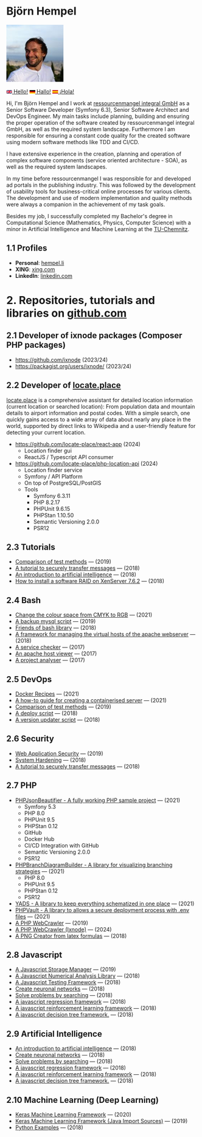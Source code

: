 # Björn Hempel

<img src="images/bjoern-hempel.jpg" width="150">

[<img src="images/english.png" width="15"> Hello!](README.md) [<img src="images/german.png" width="15"> Hallo!](README.de.md) [<img src="images/spanish.png" width="15"> ¡Hola!](README.es.md)

Hi, I'm Björn Hempel and I work at [ressourcenmangel integral GmbH](https://rsm-integral.de/) as a Senior Software
Developer (Symfony 6.3), Senior Software Architect and DevOps Engineer. My main tasks include planning, building
and ensuring the proper operation of the software created by ressourcenmangel integral GmbH, as well as the
required system landscape. Furthermore I am responsible for ensuring a constant code quality for the created
software using modern software methods like TDD and CI/CD.

I have extensive experience in the creation, planning and operation of complex software components (service oriented
architecture - SOA), as well as the required system landscapes.

In my time before ressourcenmangel I was responsible for and developed ad portals in the publishing industry. This
was followed by the development of usability tools for business-critical online processes for various clients. The
development and use of modern implementation and quality methods were always a companion in the achievement of my task
goals.

Besides my job, I successfully completed my Bachelor's degree in Computational Science (Mathematics, Physics, Computer
Science) with a minor in Artificial Intelligence and Machine Learning at the [TU-Chemnitz](https://www.tu-chemnitz.de).

## 1.1 Profiles

* **Personal**: [hempel.li](https://www.hempel.li/)
* **XING**: [xing.com](https://www.xing.com/profile/Bjoern_Hempel14)
* **LinkedIn**: [linkedin.com](https://www.linkedin.com/in/bjoernhempel)

# 2. Repositories, tutorials and libraries on [github.com](https://github.com/bjoern-hempel)

## 2.1 Developer of ixnode packages (Composer PHP packages)

* https://github.com/ixnode (2023/24)
* https://packagist.org/users/ixnode/ (2023/24)

## 2.2 Developer of [locate.place](https://locate.place/index.html)

[locate.place](https://locate.place/index.html) is a comprehensive assistant for detailed location information (current location or searched location): From population data and mountain details to airport information and postal codes. With a simple search, one quickly gains access to a wide array of data about nearly any place in the world, supported by direct links to Wikipedia and a user-friendly feature for detecting your current location.

* https://github.com/locate-place/react-app (2024)
  * Location finder gui
  * ReactJS / Typescript API consumer
* https://github.com/locate-place/php-location-api (2024)
  * Location finder service
  * Symfony / API Platform
  * On top of PostgreSQL/PostGIS
  * Tools
    * Symfony 6.3.11
    * PHP 8.2.17
    * PHPUnit 9.6.15
    * PHPStan 1.10.50
    * Semantic Versioning 2.0.0
    * PSR12

## 2.3 Tutorials

* [Comparison of test methods](https://github.com/friends-of-tutorials/comparison-of-test-methods) &mdash; (2019)
* [A tutorial to securely transfer messages](https://github.com/friends-of-tutorials/securely-transfer-messages) &mdash; (2018)
* [An introduction to artificial intelligence](https://github.com/friends-of-ai/an-introduction-to-artificial-intelligence) &mdash; (2018)
* [How to install a software RAID on XenServer 7.6.2](https://github.com/friends-of-tutorials/xen-software-raid) &mdash; (2018)

## 2.4 Bash

* [Change the colour space from CMYK to RGB](https://github.com/bjoern-hempel/bash-cmyk-to-rgb) &mdash; (2021)
* [A backup mysql script](https://github.com/bjoern-hempel/backup-mysql) &mdash; (2019)
* [Friends of bash library](https://github.com/bjoern-hempel/friends-of-bash) &mdash; (2018)
* [A framework for managing the virtual hosts of the apache webserver](https://github.com/bjoern-hempel/apache-virtual-host-manager/tree/master) &mdash; (2018)
* [A service checker](https://github.com/bjoern-hempel/service-checker) &mdash; (2017)
* [An apache host viewer](https://github.com/bjoern-hempel/apache-host-viewer) &mdash; (2017)
* [A project analyser](https://github.com/bjoern-hempel/project-analyser) &mdash; (2017)

## 2.5 DevOps

* [Docker Recipes](https://github.com/ixnode/docker-recipes) &mdash; (2021)
* [A how-to guide for creating a containerised server](https://github.com/friends-of-tutorials/containerized-server) &mdash; (2021)
* [Comparison of test methods](https://github.com/friends-of-tutorials/comparison-of-test-methods) &mdash; (2019)
* [A deploy script](https://github.com/bjoern-hempel/bash-git-deploy) &mdash; (2018)
* [A version updater script](https://github.com/bjoern-hempel/bash-git-version-updater) &mdash; (2018)

## 2.6 Security

* [Web Application Security](https://github.com/friends-of-tutorials/web-application-security) &mdash; (2019)
* [System Hardening](https://github.com/friends-of-tutorials/system-hardening) &mdash; (2018)
* [A tutorial to securely transfer messages](https://github.com/friends-of-tutorials/securely-transfer-messages) &mdash; (2018)

## 2.7 PHP

* [PHPJsonBeautifier - A fully working PHP sample project](https://github.com/ixnode/php-json-beautifier) &mdash; (2021)
  * Symfony 5.3
  * PHP 8.0
  * PHPUnit 9.5
  * PHPStan 0.12
  * GitHub
  * Docker Hub
  * CI/CD Integration with GitHub
  * Semantic Versioning 2.0.0
  * PSR12
* [PHPBranchDiagramBuilder - A library for visualizing branching strategies](https://github.com/ixnode/php-branch-diagram-builder) &mdash; (2021)
  * PHP 8.0
  * PHPUnit 9.5
  * PHPStan 0.12
  * PSR12
* [YADS - A library to keep everything schematized in one place](https://github.com/ixnode/yads) &mdash; (2021)
* [PHPVault - A library to allows a secure deployment process with .env files](https://github.com/ixnode/php-vault) &mdash; (2021)
* [A PHP WebCrawler](https://github.com/bjoern-hempel/php-web-crawler) &mdash; (2019)
* [A PHP WebCrawler (Ixnode)](https://github.com/ixnode/php-web-crawler) &mdash; (2024)
* [A PNG Creator from latex formulas](https://github.com/bjoern-hempel/php-latex-2-png) &mdash; (2018)

## 2.8 Javascript

* [A Javascript Storage Manager](https://github.com/bjoern-hempel/js-storage-manager) &mdash; (2019)
* [A Javascript Numerical Analysis Library](https://github.com/bjoern-hempel/js-analysis) &mdash; (2018)
* [A Javascript Testing Framework](https://github.com/bjoern-hempel/js-testing-framework) &mdash; (2018)
* [Create neuronal networks](https://github.com/friends-of-ai/create-neuronal-networks) &mdash; (2018)
* [Solve problems by searching](https://github.com/friends-of-ai/solve-problems-by-searching) &mdash; (2018)
* [A javascript regression framework](https://github.com/bjoern-hempel/js-regression-framework) &mdash; (2018)
* [A javascript reinforcement learning framework](https://github.com/bjoern-hempel/js-reinforcement-learning-framework) &mdash; (2018)
* [A javascript decision tree framework.](https://github.com/bjoern-hempel/js-decision-tree-framework) &mdash; (2018)

## 2.9 Artificial Intelligence

* [An introduction to artificial intelligence](https://github.com/friends-of-ai/an-introduction-to-artificial-intelligence) &mdash; (2018)
* [Create neuronal networks](https://github.com/friends-of-ai/create-neuronal-networks) &mdash; (2018)
* [Solve problems by searching](https://github.com/friends-of-ai/solve-problems-by-searching) &mdash; (2018)
* [A javascript regression framework](https://github.com/bjoern-hempel/js-regression-framework) &mdash; (2018)
* [A javascript reinforcement learning framework](https://github.com/bjoern-hempel/js-reinforcement-learning-framework) &mdash; (2018)
* [A javascript decision tree framework.](https://github.com/bjoern-hempel/js-decision-tree-framework) &mdash; (2018)

## 2.10 Machine Learning (Deep Learning)

* [Keras Machine Learning Framework](https://github.com/bjoern-hempel/keras-machine-learning-framework) &mdash; (2020)
* [Keras Machine Learning Framework (Java Import Sources)](https://github.com/bjoern-hempel/keras-machine-learning-framework-java-sources) &mdash; (2019)
* [Python Examples](https://github.com/friends-of-ai/python-examples) &mdash; (2018)
